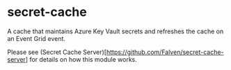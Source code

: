 # secret-cache
A cache that maintains Azure Key Vault secrets and refreshes the cache on an Event Grid event.

Please see (Secret Cache Server)[https://github.com/Falven/secret-cache-server] for details on how this module works.
